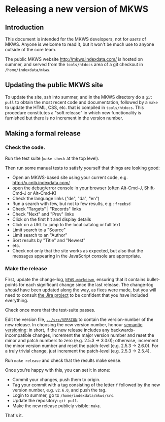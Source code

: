 # Releasing a new version of MKWS

## Introduction

This document is intended for the MKWS developers, not for _users_ of MKWS. Anyone is welcome to read it, but it won't be much use to anyone outside of the core team.

The public MKWS website http://mkws.indexdata.com/ is hosted on summer, and served from the `tools/htdocs` area of a git checkout in `/home/indexdata/mkws`.


## Updating the public MKWS site

To update the site, ssh into summer, and in the MKWS directory do a `git pull` to obtain the most recent code and documentation, followed by a `make` to update the HTML, CSS, etc. that is compiled in `tools/htdocs`. This procedure constitutes a "soft release" in which new functionality is furnished but there is no increment in the version number.


## Making a formal release

### Check the code.

Run the test suite (`make check` at the top level).

Then run some manual tests to satisfy yourself that things are looking good:

* Open an MKWS-based site using your current code, e.g. http://x.cnib.indexdata.com/
* open the debug/error console in your browser (often Alt-Cmd-J, Shift-Cmd-J or Alt-Cmd-K)
* Check the language links ("de", "da", "en")
* Run a search with few, but not to few results, e.g.: `freebsd`
* Check "Targets" | "Records" links
* Check "Next" and "Prev" links
* Click on the first hit and display details
* Click on a URL to jump to the local catalog or full text
* Limit search to a "Source"
* Limit search to an "Author"
* Sort results by "Title" and "Newest"
* etc.
* Check not only that the site works as expected, but also that the messages appearing in the JavaScript console are appropriate.

### Make the release

First, update the change-log, [`NEWS.markdown`](../src/NEWS.markdown), ensuring that it contains bullet-points for each significant change since the last release. The change-log _should_ have been updated along the way, as fixes were made, but you will need to consult [the Jira project](https://jira.indexdata.com/projects/MKWS) to be confident that you have included everything.

Check once more that the test-suite passes.

Edit the version file, [`../src/VERSION`](../src/VERSION) to contain the version-number of the new release. In choosing the new version number, honour [semantic versioning](https://semver.org/): in short, if the new release includes any backwards-incompatible changes, increment the major version number and reset the minor and patch numbers to zero (e.g. 2.5.3 &rarr; 3.0.0); otherwise, increment the minor version number and reset the patch-level (e.g. 2.5.3 &rarr; 2.6.0). For a truly trivial change, just increment the patch-level (e.g. 2.5.3 &rarr; 2.5.4).

Run `make release` and check that the results make sense.

Once you're happy with this, you can set it in stone:

* Commit your changes, push them to origin.
* Tag your commit with a tag consisting of the letter `f` followed by the new version number, e.g. `v2.6.0`, and push the tag.
* Login to summer, go to `/home/indexdata/mkws/src`.
* Update the repository: `git pull`.
* Make the new release publicly visible: `make`.

That's it.

